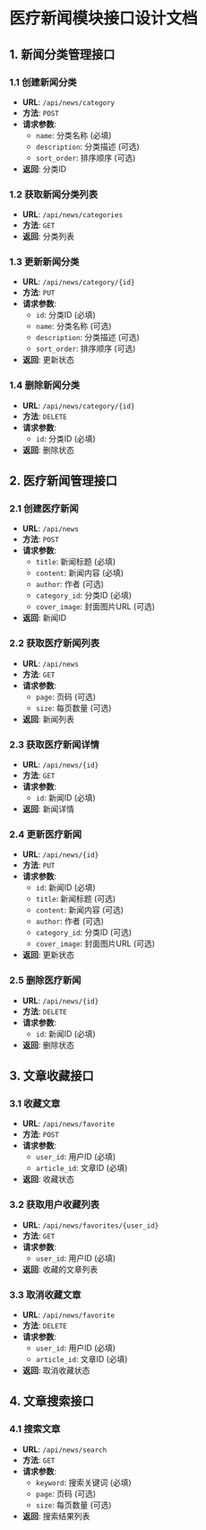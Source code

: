 # 医疗新闻模块接口设计文档

## 1. 新闻分类管理接口

### 1.1 创建新闻分类
- **URL**: `/api/news/category`
- **方法**: `POST`
- **请求参数**:
  - `name`: 分类名称 (必填)
  - `description`: 分类描述 (可选)
  - `sort_order`: 排序顺序 (可选)
- **返回**: 分类ID

### 1.2 获取新闻分类列表
- **URL**: `/api/news/categories`
- **方法**: `GET`
- **返回**: 分类列表

### 1.3 更新新闻分类
- **URL**: `/api/news/category/{id}`
- **方法**: `PUT`
- **请求参数**:
  - `id`: 分类ID (必填)
  - `name`: 分类名称 (可选)
  - `description`: 分类描述 (可选)
  - `sort_order`: 排序顺序 (可选)
- **返回**: 更新状态

### 1.4 删除新闻分类
- **URL**: `/api/news/category/{id}`
- **方法**: `DELETE`
- **请求参数**:
  - `id`: 分类ID (必填)
- **返回**: 删除状态

## 2. 医疗新闻管理接口

### 2.1 创建医疗新闻
- **URL**: `/api/news`
- **方法**: `POST`
- **请求参数**:
  - `title`: 新闻标题 (必填)
  - `content`: 新闻内容 (必填)
  - `author`: 作者 (可选)
  - `category_id`: 分类ID (必填)
  - `cover_image`: 封面图片URL (可选)
- **返回**: 新闻ID

### 2.2 获取医疗新闻列表
- **URL**: `/api/news`
- **方法**: `GET`
- **请求参数**:
  - `page`: 页码 (可选)
  - `size`: 每页数量 (可选)
- **返回**: 新闻列表

### 2.3 获取医疗新闻详情
- **URL**: `/api/news/{id}`
- **方法**: `GET`
- **请求参数**:
  - `id`: 新闻ID (必填)
- **返回**: 新闻详情

### 2.4 更新医疗新闻
- **URL**: `/api/news/{id}`
- **方法**: `PUT`
- **请求参数**:
  - `id`: 新闻ID (必填)
  - `title`: 新闻标题 (可选)
  - `content`: 新闻内容 (可选)
  - `author`: 作者 (可选)
  - `category_id`: 分类ID (可选)
  - `cover_image`: 封面图片URL (可选)
- **返回**: 更新状态

### 2.5 删除医疗新闻
- **URL**: `/api/news/{id}`
- **方法**: `DELETE`
- **请求参数**:
  - `id`: 新闻ID (必填)
- **返回**: 删除状态

## 3. 文章收藏接口

### 3.1 收藏文章
- **URL**: `/api/news/favorite`
- **方法**: `POST`
- **请求参数**:
  - `user_id`: 用户ID (必填)
  - `article_id`: 文章ID (必填)
- **返回**: 收藏状态

### 3.2 获取用户收藏列表
- **URL**: `/api/news/favorites/{user_id}`
- **方法**: `GET`
- **请求参数**:
  - `user_id`: 用户ID (必填)
- **返回**: 收藏的文章列表

### 3.3 取消收藏文章
- **URL**: `/api/news/favorite`
- **方法**: `DELETE`
- **请求参数**:
  - `user_id`: 用户ID (必填)
  - `article_id`: 文章ID (必填)
- **返回**: 取消收藏状态

## 4. 文章搜索接口

### 4.1 搜索文章
- **URL**: `/api/news/search`
- **方法**: `GET`
- **请求参数**:
  - `keyword`: 搜索关键词 (必填)
  - `page`: 页码 (可选)
  - `size`: 每页数量 (可选)
- **返回**: 搜索结果列表 
